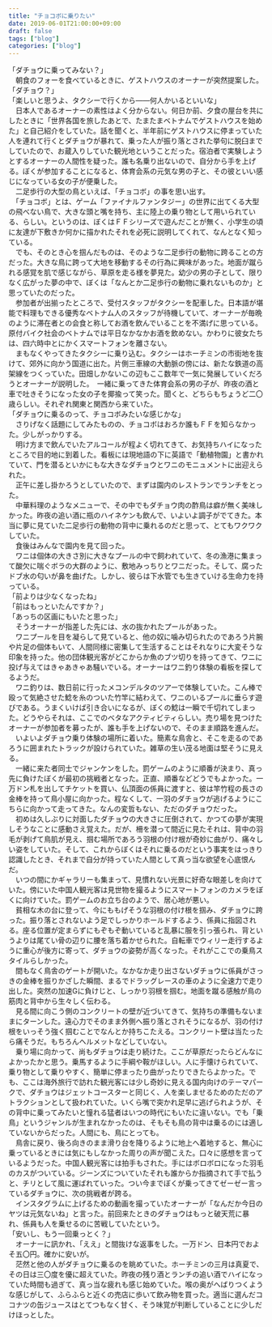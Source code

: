 ```yaml
---
title: "チョコボに乗りたい"
date: 2019-06-01T21:00:00+09:00
draft: false
tags: ["blog"]
categories: ["blog"]
---
```

「ダチョウに乗ってみない？」  
　朝食のフォーを食べているときに、ゲストハウスのオーナーが突然提案した。  
「ダチョウ？」  
「楽しいと思うよ、タクシーで行くから――何人かいるといいな」  
　日本人であるオーナーの素性はよく分からない。何日か前、夕食の屋台を共にしたときに「世界各国を旅したあとで、たまたまベトナムでゲストハウスを始めた」と自己紹介をしていた。話を聞くと、半年前にゲストハウスに停まっていた人を連れて行くとダチョウが暴れて、乗った人が振り落とされた挙句に脱臼までしていたので、お蔵入りしていた観光地ということだった。宿泊者で実験しようとするオーナーの人間性を疑った。誰も名乗り出ないので、自分から手を上げる。ぼくが参加することになると、体育会系の元気な男の子と、その彼といい感じになっている女の子が便乗した。  
　二足歩行の大型の鳥といえば、「チョコボ」の事を思い出す。  
　「チョコボ」とは、ゲーム「ファイナルファンタジー」の世界に出てくる大型の飛べない鳥で、大きな頭と嘴を持ち、主に陸上の乗り物として用いられている、らしい。というのは、ぼくはＦＦシリーズで遊んだことが無く、小学生の頃に友達が下敷きか何かに描かれたそれを必死に説明してくれて、なんとなく知っている。  
　でも、そのとき心を掴んだものは、そのような二足歩行の動物に跨ることの方だった。大きな鳥に跨って大地を移動するその行為に興味があった。地面が蹴られる感覚を肌で感じながら、草原を走る様を夢見た。幼少の男の子として、限りなく広がった夢の中で、ぼくは「なんとか二足歩行の動物に乗れないものか」と思っていたのだった。  
　参加者が出揃ったところで、受付スタッフがタクシーを配車した。日本語が堪能で料理もできる優秀なベトナム人のスタッフが待機していて、オーナーが毎晩のように滞在者との会食と称してお酒を飲んでいることを不満げに思っている。原付バイク社会のベトナムでは平日なかなかお酒を飲めない。かわりに彼女たちは、四六時中とにかくスマートフォンを離さない。  
　まもなくやってきたタクシーに乗り込む。タクシーはホーチミンの市街地を抜けて、郊外に向かう国道に出た。片側三車線の大動脈の傍には、新たな鉄道の高架線をつくっていた。田畑しかないこの辺もここ数年で一気に発展していくだろうとオーナーが説明した。　一緒に乗ってきた体育会系の男の子が、昨夜の酒と車で吐きそうになった女の子を揶揄って笑った。聞くと、どちらもちょうど二〇歳らしい。それぞれ関東と関西から来ていた。  
「ダチョウに乗るのって、チョコボみたいな感じかな」  
　さりげなく話題にしてみたものの、チョコボはおろか誰もＦＦを知らなかった。少しがっかりする。  
　明け方まで飲んでいたアルコールが程よく切れてきて、お気持ちハイになったところで目的地に到着した。看板には現地語の下に英語で「動植物園」と書かれていて、門を潜るといかにもな大きなダチョウとワニのモニュメントに出迎えられた。  
　正午に差し掛かろうとしていたので、まずは園内のレストランでランチをとった。  
　中華料理のようなメニューで、その中でもダチョウ肉の酢鳥は癖が無く美味しかった。昨夜の追い酒に瓶のハイネケンも飲んで、いよいよ調子がでてきた。本当に夢に見ていた二足歩行の動物の背中に乗れるのだと思って、とてもワクワクしていた。  
　食後はみんなで園内を見て回った。  
　ワニは個体の大きさ別に大きなプールの中で飼われていて、冬の漁港に集まって酸欠に喘ぐボラの大群のように、敷地みっちりとワニだった。そして、腐ったドブ水の匂いが鼻を曲げた。しかし、彼らは下水管でも生きていける生命力を持っている。  
「前よりは少なくなったね」  
「前はもっといたんですか？」  
「あっちの区画にもいたと思った」  
　そうオーナーが指差した先には、水の抜かれたプールがあった。  
　ワニプールを目を凝らして見ていると、他の奴に噛み切られたのであろう片腕や片足の個体もいて、人間同様に密集して生活することはそれなりに大変そうな印象を持った。他の団体観光客がどこからか魚のブツ切りを持ってきて、ワニに投げ与えてはきゃあきゃあ騒いでいる。オーナーはワニ釣り体験の看板を探してるようだ。  
　ワニ釣りは、数日前に行ったメコンデルタのツアーで体験していた。こん棒で殴って気絶させた鯰を糸のついた竹竿に結わえて、ワニのいるプールに垂らす遊びである。うまくいけば引き合いになるが、ぼくの鯰は一瞬で千切れてしまった。どうやらそれは、ここでのベタなアクティビティらしい。売り場を見つけたオーナーが参加者を募ったが、誰も手を上げないので、そのまま順路を進んだ。  
　いよいよダチョウ乗り体験の場所に着いた。簡素な鳥舎と、そこを走るのであろうに囲まれたトラックが設けられていた。雑草の生い茂る地面は堅そうに見える。  
　一緒に来た者同士でジャンケンをした。罰ゲームのように順番が決まり、真っ先に負けたぼくが最初の挑戦者となった。正直、順番などどうでもよかった。一万ドン札を出してチケットを買い、仏頂面の係員に渡すと、彼は竿竹程の長さの金棒を持って鳥小屋に向かった。程なくして、一羽のダチョウが逃げるようにこちらに向かって走ってきた。なんの変哲もない、ただのダチョウだった。  
　初めは久しぶりに対面したダチョウの大きさに圧倒されて、かつての夢が実現しそうなことに感動さえ覚えた。だが、柵を潜って間近に見たそれは、背中の羽毛が剥げて鳥肌が見え、掴む場所であろう羽根の付け根が奇妙に曲がり、痛々しい姿をしていた。そして、これからぼくはそれに乗るのだという事実をはっきり認識したとき、それまで自分が持っていた人間として真っ当な欲望を心底恨んだ。  
　いつの間にかギャラリーも集まって、見慣れない光景に好奇な眼差しを向けていた。傍にいた中国人観光客は見世物を撮るようにスマートフォンのカメラをぼくに向けていた。罰ゲームのお立ち台のようで、居心地が悪い。  
　貧相な木の台に登って、今にももげそうな羽根の付け根を掴み、ダチョウに跨った。振り落とされないよう足でしっかりホールドするよう、係員に指図される。座る位置が定まらずにもぞもぞ動いていると乱暴に服を引っ張られ、背というよりは尾てい骨の辺りに腰を落ち着かせられた。自転車でウィリー走行するように重心が後方に寄って、ダチョウの姿勢が高くなった。それがここでの乗鳥スタイルらしかった。  
　間もなく鳥舎のゲートが開いた。なかなか走り出さないダチョウに係員がさっきの金棒を振りかざした瞬間、まるでドラッグレースの車のように全速力で走り出した。突然の加速Gに負けじと、しっかり羽根を掴む。地面を蹴る感触が鳥の筋肉と背中から生々しく伝わる。  
　見る間に向こう側のコンクリートの壁が近づいてきて、気持ちの準備もないままにターンした。遠心力でそのまま外側へ振り落とされそうになるが、羽の付け根をいっそう強く掴むことでなんとか持ちこたえる。コンクリート壁は当たったら痛そうだ。もちろんヘルメットなどしていない。  
　乗り場に向かって、尚もダチョウは走り続けた。ここが草原だったらどんなによかったかと思う。乗馬するように手綱や鞍がほしい。人に手懐けられていて、乗り物として乗りやすく、簡単に停まったり曲がったりできたらよかった。でも、ここは海外旅行で訪れた観光客には少し奇妙に見える国内向けのテーマパークで、ダチョウはジェットコースターと同じく、人を楽しませるためのただのアトラクションとして扱われていた。いくら嘴で突かれ足早に逃げられようが、その背中に乗ってみたいと憧れる猛者はいつの時代にもいたに違いない。でも「乗鳥」というジャンルが生まれなかったのは、そもそも鳥の背中は乗るのには適していないからだった。人間にも、鳥にとっても。  
　鳥舎に戻り、後ろ向きのまま滑り台を降りるように地上へ着地すると、無心に乗っているときには気にもしなかった周りの声が聞こえた。口々に感想を言っているようだった。中国人観光客には拍手もされた。手にはボロボロになった羽毛のカスがついている。ジーンズについていたそれも誰からか指摘されて手で払うと、チリとして風に運ばれていった。つい今までぼくが乗ってきてゼーゼー言っているダチョウに、次の挑戦者が跨る。  
　インスタグラムに上げるための動画を撮っていたオーナーが「なんだか今日のヤツは元気ないね」と言った。前回来たときのダチョウはもっと破天荒に暴れ、係員も人を乗せるのに苦戦していたという。  
「安いし、もう一回乗っとく？」  
　オーナーに訊かれ、「ええ」と間抜けな返事をした。一万ドン、日本円でおよそ五〇円。確かに安いが。  
　茫然と他の人がダチョウに乗るのを眺めていた。ホーチミンの三月は真夏で、その日は三〇度を優に超えていた。昨夜の残り酒とランチの追い酒でハイになっていた時間も過ぎて、真っ当な疲れも感じ始めていた。喉の奥がへばりつくような感じがして、ふらふらと近くの売店に歩いて飲み物を買った。適当に選んだココナツの缶ジュースはとてつもなく甘く、そう味覚が判断していることに少しだけほっとした。  